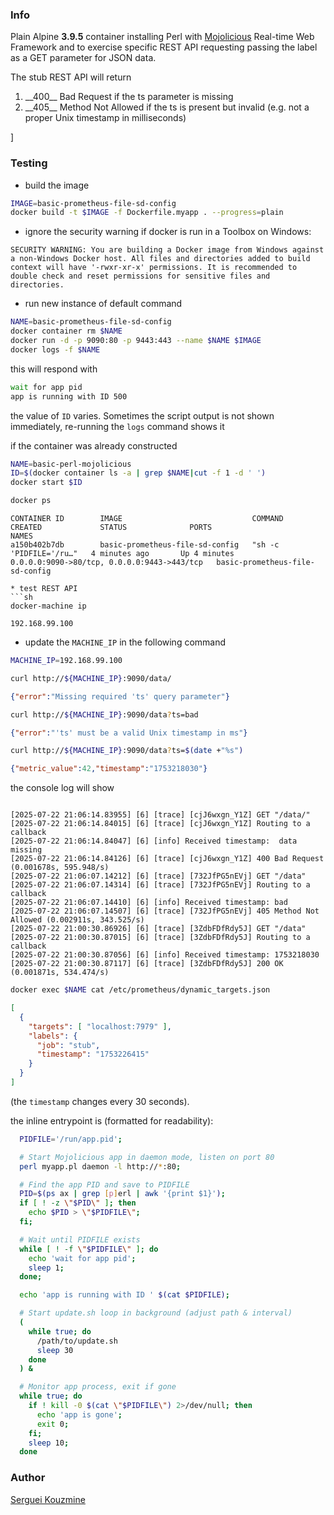 ### Info

Plain Alpine __3.9.5__ container installing Perl with [Mojolicious](https://metacpan.org/pod/Mojolicious) Real-time Web Framework and 
to exercise specific REST API requesting passing the label as a GET  parameter for JSON data.


The stub REST API will return
<ol>
<li>
__400__ Bad Request if the ts parameter is missing
</li>
<li>
__405__ Method Not Allowed if the ts is present but invalid (e.g. not a proper Unix timestamp in milliseconds)
</li>
</ol>]

### Testing

* build the image
```sh
IMAGE=basic-prometheus-file-sd-config
docker build -t $IMAGE -f Dockerfile.myapp . --progress=plain
```
* ignore the security warning if docker is run in a Toolbox on Windows:
```text
SECURITY WARNING: You are building a Docker image from Windows against a non-Windows Docker host. All files and directories added to build context will have '-rwxr-xr-x' permissions. It is recommended to double check and reset permissions for sensitive files and directories.
```
* run new instance of default command

```sh
NAME=basic-prometheus-file-sd-config
docker container rm $NAME
docker run -d -p 9090:80 -p 9443:443 --name $NAME $IMAGE
docker logs -f $NAME
```

this will respond with
```sh
wait for app pid
app is running with ID 500
```
the value of `ID` varies. Sometimes the script output is not shown immediately, re-running the `logs` command shows it


if the container was already constructed
```sh
NAME=basic-perl-mojolicious
ID=$(docker container ls -a | grep $NAME|cut -f 1 -d ' ')
docker start $ID
```
```sh
docker ps
```
```text
CONTAINER ID        IMAGE                             COMMAND                  CREATED             STATUS              PORTS                                       NAMES
a150b402b7db        basic-prometheus-file-sd-config   "sh -c 'PIDFILE='/ru…"   4 minutes ago       Up 4 minutes        0.0.0.0:9090->80/tcp, 0.0.0.0:9443->443/tcp   basic-prometheus-file-sd-config
```

```
* test REST API
```sh
docker-machine ip
```

```text
192.168.99.100
```
* update the `MACHINE_IP` in the following command
```sh
MACHINE_IP=192.168.99.100
```
```sh
curl http://${MACHINE_IP}:9090/data/
```
```json
{"error":"Missing required 'ts' query parameter"}
```

```sh
curl http://${MACHINE_IP}:9090/data?ts=bad
```
```json
{"error":"'ts' must be a valid Unix timestamp in ms"}
```

```sh
curl http://${MACHINE_IP}:9090/data?ts=$(date +"%s")
```
```json
{"metric_value":42,"timestamp":"1753218030"}
```

the console log will show

```text

[2025-07-22 21:06:14.83955] [6] [trace] [cjJ6wxgn_Y1Z] GET "/data/"
[2025-07-22 21:06:14.84015] [6] [trace] [cjJ6wxgn_Y1Z] Routing to a callback
[2025-07-22 21:06:14.84047] [6] [info] Received timestamp:  data missing
[2025-07-22 21:06:14.84126] [6] [trace] [cjJ6wxgn_Y1Z] 400 Bad Request (0.001678s, 595.948/s)
[2025-07-22 21:06:07.14212] [6] [trace] [732JfPG5nEVj] GET "/data"
[2025-07-22 21:06:07.14314] [6] [trace] [732JfPG5nEVj] Routing to a callback
[2025-07-22 21:06:07.14410] [6] [info] Received timestamp: bad
[2025-07-22 21:06:07.14507] [6] [trace] [732JfPG5nEVj] 405 Method Not Allowed (0.002911s, 343.525/s)
[2025-07-22 21:00:30.86926] [6] [trace] [3ZdbFDfRdy5J] GET "/data"
[2025-07-22 21:00:30.87015] [6] [trace] [3ZdbFDfRdy5J] Routing to a callback
[2025-07-22 21:00:30.87056] [6] [info] Received timestamp: 1753218030
[2025-07-22 21:00:30.87117] [6] [trace] [3ZdbFDfRdy5J] 200 OK (0.001871s, 534.474/s)
```
```sh
docker exec $NAME cat /etc/prometheus/dynamic_targets.json
```
```json
[
  {
    "targets": [ "localhost:7979" ],
    "labels": {
      "job": "stub",
      "timestamp": "1753226415"
    }
  }
]
```
(the `timestamp` changes every 30 seconds).

the inline entrypoint is (formatted  for readability):

```sh
  PIDFILE='/run/app.pid';

  # Start Mojolicious app in daemon mode, listen on port 80
  perl myapp.pl daemon -l http://*:80;

  # Find the app PID and save to PIDFILE
  PID=$(ps ax | grep [p]erl | awk '{print $1}');
  if [ ! -z \"$PID\" ]; then
    echo $PID > \"$PIDFILE\";
  fi;

  # Wait until PIDFILE exists
  while [ ! -f \"$PIDFILE\" ]; do
    echo 'wait for app pid';
    sleep 1;
  done;

  echo 'app is running with ID ' $(cat $PIDFILE);

  # Start update.sh loop in background (adjust path & interval)
  (
    while true; do
      /path/to/update.sh
      sleep 30
    done
  ) &

  # Monitor app process, exit if gone
  while true; do
    if ! kill -0 $(cat \"$PIDFILE\") 2>/dev/null; then
      echo 'app is gone';
      exit 0;
    fi;
    sleep 10;
  done

```
### Author
[Serguei Kouzmine](kouzmine_serguei@yahoo.com)


